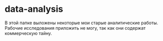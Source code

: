 # data-analysis
В этой папке выложены некоторые мои старые аналитические работы. Рабочие исследования приложить не могу, так как они содержат коммерческую тайну.
